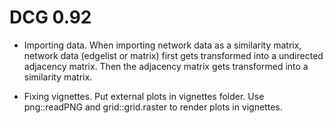 # DCG 0.92

* Importing data. When importing network data as a similarity matrix, 
network data (edgelist or matrix) first gets transformed into a undirected adjacency matrix. Then the adjacency matrix gets transformed into a similarity matrix.

* Fixing vignettes. Put external plots in vignettes folder. Use png::readPNG and grid::grid.raster to render plots in vignettes.
